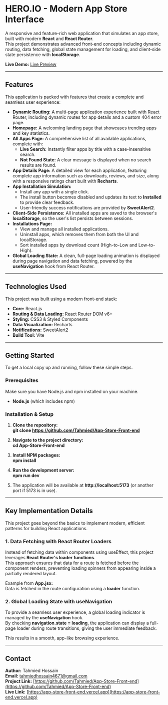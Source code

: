 # HERO.IO - Modern App Store Interface

A responsive and feature-rich web application that simulates an app store, built with modern **React** and **React Router**.  
This project demonstrates advanced front-end concepts including dynamic routing, data fetching, global state management for loading, and client-side state persistence with **localStorage**.

**Live Demo:** [Live Preview](https://app-store-front-end.vercel.app/)

---

## Features

This application is packed with features that create a complete and seamless user experience:

- **Dynamic Routing:** A multi-page application experience built with React Router, including dynamic routes for app details and a custom 404 error page.  
- **Homepage:** A welcoming landing page that showcases trending apps and key statistics.  
- **All Apps Page:** A comprehensive list of all available applications, complete with:  
  - **Live Search:** Instantly filter apps by title with a case-insensitive search.  
  - **Not Found State:** A clear message is displayed when no search results are found.  
- **App Details Page:** A detailed view for each application, featuring complete app information such as downloads, reviews, and size, along with a responsive ratings chart built with **Recharts**.  
- **App Installation Simulation:**  
  - Install any app with a single click.  
  - The install button becomes disabled and updates its text to **Installed** to provide clear feedback.  
  - User-friendly success notifications are provided by **SweetAlert2**.  
- **Client-Side Persistence:** All installed apps are saved to the browser's **localStorage**, so the user's list persists between sessions.  
- **Installations Page:**  
  - View and manage all installed applications.  
  - Uninstall apps, which removes them from both the UI and localStorage.  
  - Sort installed apps by download count (High-to-Low and Low-to-High).  
- **Global Loading State:** A clean, full-page loading animation is displayed during page navigation and data fetching, powered by the **useNavigation** hook from React Router.

---

## Technologies Used

This project was built using a modern front-end stack:

- **Core:** React.js  
- **Routing & Data Loading:** React Router DOM v6+  
- **Styling:** CSS3 & Styled Components  
- **Data Visualization:** Recharts  
- **Notifications:** SweetAlert2  
- **Build Tool:** Vite  

---

## Getting Started

To get a local copy up and running, follow these simple steps.

### Prerequisites

Make sure you have Node.js and npm installed on your machine.

- **Node.js** (which includes npm)

### Installation & Setup

1. **Clone the repository:**  
   **git clone https://github.com/Tahmied/App-Store-Front-end**

2. **Navigate to the project directory:**  
   **cd App-Store-Front-end**

3. **Install NPM packages:**  
   **npm install**

4. **Run the development server:**  
   **npm run dev**

5. The application will be available at **http://localhost:5173** (or another port if 5173 is in use).

---

## Key Implementation Details

This project goes beyond the basics to implement modern, efficient patterns for building React applications.

### 1. Data Fetching with React Router Loaders

Instead of fetching data within components using useEffect, this project leverages **React Router's loader functions**.  
This approach ensures that data for a route is fetched before the component renders, preventing loading spinners from appearing inside a partially rendered layout.

Example from **App.jsx:**  
Data is fetched in the route configuration using a **loader** function.

### 2. Global Loading State with useNavigation

To provide a seamless user experience, a global loading indicator is managed by the **useNavigation** hook.  
By checking **navigation.state = loading**, the application can display a full-page loader during route transitions, giving the user immediate feedback.

This results in a smooth, app-like browsing experience.

---

## Contact

**Author:** Tahmied Hossain  
**Email:** tahmiedhossain4671@gmail.com  
**Project Link:** [https://github.com/Tahmied/App-Store-Front-end](https://github.com/Tahmied/App-Store-Front-end)  
**Live Link:** [https://app-store-front-end.vercel.app](https://app-store-front-end.vercel.app)
